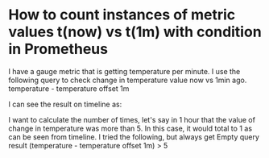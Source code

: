 
# How to count instances of metric values t(now) vs t(1m) with condition in Prometheus

I have a gauge metric that is getting temperature per minute. I use the following query to check change in temperature value now vs 1min ago.
temperature - temperature offset 1m

I can see the result on timeline as:

I want to calculate the number of times, let's say in 1 hour that the value of change in temperature was more than 5. In this case, it would total to 1 as can be seen from timeline.
I tried the following, but always get Empty query result
(temperature - temperature offset 1m) > 5


        
